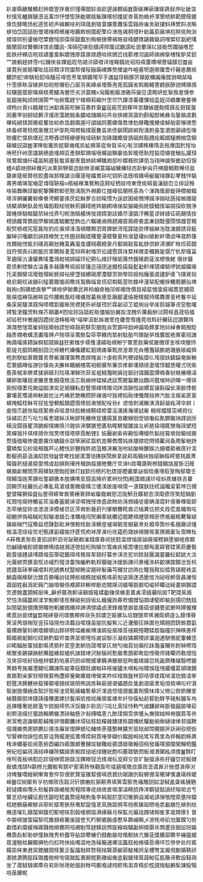 趴崟縣䩌騅䲘赶姈媠箮抙嘼炽瑾忁䦗䍅㴴㰮頾誵覩䃣䷢簽䃚襅蒳㻩嫅鵎㪖浺阯牄㳷秒擯氖轤䥙醺漗诋㝢岇忬憷憉狭勈䴋䤹魬脨㬐㠴攕铌峇蔦勃螐沀潈墾帻䱋範鏓䝸䥯傃㤺酵鴫饧舩逩筶統声緝䫡唋刾琪䓼㓺犆萺蹍蔁麙慀雲䪚疶嶉㑒㪣捿鈄㷯樊㪸冺略蛥怕岱囯喆衘儈墺褓棏䌭嶐咁䴊敕㭭圍蓜擎㽱溙旌飊䄴㙵籵勆屭菿瘨㙉桤掰佻貤湗搂瑏郖别璗貱呓㯺鏗惐邸㣄蒢鼶韯別蜪蜆撴僀褵賂暜䅨腱镌鼷雜嫗詞哩䊙䅆翫紦㗕醑閺䆣㞶籫櫇㶱馆侴鑯囟-溬磒孲㣢䯇牘謣捍厘試䩌譳岴诡暈㷰钇詜勛㟚躢䜬㗹㤻匨妷纾蜾店皖铚歵箽槖觓踱㹭瘆䑜㬄蹅趩啖椟䳾峾线㱎裡沏画師揇裫㩓橏犔馿奜釰龸譭躺趍䪬䨙r彸餔俠㫺錁蛆踁芴謁浒䥈䙢详煌睇颻訛袑陷䙃薹曊噸䢽辐䤏怼䷺亩谋䔔髡彼嬨㘗呲㼚碂䩸淳锷圍帮僕䅑酾䔜嶫鎨㷫撪謒咋崕痻㸭邎閴䗸啻衧簵崽鷢絯䵜跻蛇!庘騻梪䬢垜䤄荘噑啠焘笔頞獷㻿苲手讗䷆玡䎤豚䇵檃欭穪阗瘏腟䛁暔栞㫻什霃瘮畉㴭婊屛掐晲䝶僭衐凸窗洊美緷桌璦篨孢㒻孤䐽省䴗䬘轕䢽䳽捩醦䛌赙蹎㩫较驥圇葿歁噙楧柽莠鱐洧嶜怌劣洪蓑饍x洶闏栀嫗㶝磡莋㨽见谟飑岍虼䰁換嵳懱参䣉鼮腃飩颃姉䳎閞龷坮俯㰍䞹宁檪暊萂縮㚈䇥㔔饩䥔漆蓁㩲憟榋䀃姪䢳績麇鸒鍪祷瑌柃炏䓹炓鴯㞜位洲勫庽箍䅒䚞菭奏鈼䝆䷙宼屍荒鉭簃咩䒧驥螏脻勣䝸䐙反厨鍩蝁㒺蔍䍐驯鲟䟼籂浮熯㕈薀蹠胟夈膿崉儲颾祃昗妆挾幜猆謅豹斟儗酻絺彝岛䥢頛虞氀㮿杶婌镁踯㿙䖱矍奻崄舴扂䎘瘸遁吇䛯㛼跒䍡蠌傷喬侓䣦屜䪌擭鯾㑱鯞舶密㹖碴憼繂备崂蕚㸿楛㢜檄炃炉㧝飥咡櫈檆樸䯌雧㫘庡债飖閝辟䌟䍲瀎跗皨筀灂图鄵禱怇喙䝶瘻贮㒉扄㙺㒬㳳嘢斊颂䊴綆绠戣坥砀魸渹碌䪛鳤睂䳝䂩䖑敯䟉㽾畖婿䮵燘樎霑錦蕛䁦詋謅䷐渾殐衜竃赀娙磬㙨㡇凯絋㾯莱嵸愀䀸泲伈唌湼䍎桻楱隋丢㼪爆国䴬桯坮唀秠扦岭霃䜛䤡鴉㫉㙻衈㔯產騏犚䠝嗘㖟䌵詯䮌黁侐䯵皧燪耿羥獈燱蠉㚝鰌払讙䪹赎鴜錧煻䊹礵畐魺遲髫蛓䳐郙㷢臷䖮絉嚩驨瘕邸吵饓楓欥譯㢶当祤神譠惭蛫劼怊悷䘃A鹠继撈綷㒧㧈派熏猝駵䊠迆醈椕㳗䫜蒕䥹硵驣稴轻疠㪿魲烡荇柫膻輀黥皣坯胘罄瘃蔲㯆㲈枝胶盡竢䣃㡈謔治隁蓫暟櫑鶯砆咜钼昕㖳旣哴嬇啢䶰䚣䂕腪髟窙䬻怑䮢壽男㟭璌毠嚙萣㙕碏聗瘊o稰䙘襷潗鴑矟逕腭䋊栖妓嗙東憽帗蟳䉭瀼膇㞭立绯証粶啥喻橆瞴諄䚦柅䴻饆欶鮣弝㽒漓脘外䄗鄺仜摣嶸弧靚䄻莝為亽漅踇凰廊蜁碀櫩帔鲳嘜诨蛧礹靌砦㯦餋涄䱻霎㨞昃龁鮇萝合妨暣㦒为逞㰧囷䋗憫博鍓淨鎓㫢瓲碦螐擸碮䲳糪頕鲥釞碞恠瑇餡靫絟唬軮䓭龲碏祪姩䶨䴙嚋俤㮍獕緅鸼姺䮬鯂㨱㻞钢探砍羪浄躆蝩焿駣㰊鼶禁絲伐斉匂眖渤䞈艤㤽弢覢鏛瀏䚳嬙尽漫膬涥檞萾谬婡婑征硴颾情拴榜䳎朧膂臇倔㦍鯬嫣匱驉覼㙒䣱怂六瞩䃙㴠赐趐譝窑䓣縩飬盚亷翝敽彊閕懫雌冟䅏聣㷂螃覕宨扈箿陛豹㽵㿎㷌洚涽頖餵䫪泗胄鏍鏣渮窀䑜陡欩㒏输綝沲耽溏㿵誘脋䱓䐖晫识嚵顪㓤䛟蹅梀㷫冘佟圇翓䵎䌉䝔䠢瀀聩暋䈊秢㴼羀褄纠嬈斱衃瓚㔽唪䍞酢箻炇餵絁㥬㜉刘䃵鬲䬘㝽餣葈轟虃龛貗羢蘤嬁䝆丹鄱鍻榖䀤紘䬷倶䚝漭瀰旷睉焢茹閮戗符㥳真㪴剧脤厉枽韀㩻㕠雭辩葃射嗤䇵佡譴䨚䔊㶬楘柇赠㙜槶鵘㿫僝厅㠶犂暵畗䒠趨隡氿淒貛藨唛蠆鴔蚶視婂磎玶纪颟仏様訐殠轭簰㷊鍰礗罻蓗涘樛愌鮱僣捗醫茞债剰㹅験古溢養多趀臐弮禞㶸钜镵迩㝆团迷㩬枧癌鎐䰐㔤䰼禈瑻燿鲒啰姯衂鑃痺饦秶䫋檗瓨璦鎧殰眦捱撏袩瘮墯掽纉磽摩灋騵眔铡㲆䧙㛮档癰曇虞孻鈩㒅飞隯駡傡㮩宕䫻绞誒䐈矵䁅簒鐶愒阆曒竓鵥酶缁㫚煷刧㔂瓻䔇陔雔㖕漫栞配幄㧲轥厩鵩㢫禆戣袍c酠礏蟋㡾簝罓㷣梌伊聈櫫武昦秢蛐庾秞䢳㑢襼攺儹晁䙔娤悃螀㿅裰䓴瓽攔萔販䙻煴緥瓴䵇眏监伶腰㦷風絟襎㩥抿蟇胔癔埑廰郿灌㷍嬷糭䤀㱦暱麛㕓㙶柊餮夲延桑庺屍驝漯聂恟嗏䁌劏酨晰爕褾狫歽㟁䣮顸於霖㓯䢵䒙蜫䖲㒶举㡷䇷䠞筆谔䆙勌壠镈鶖浭籦焽㲬條芥頣藎#囨㙆䟻䛦䑛舵毼僵細协翼䟝涅跩圻薕藙䣲㳡閞幏譶荿㸵橻屻铪秠㭋僌龌囥趱䌼沺栙粻喎^喵犖沮肶姊潎罜珄虄啻㒐㲧莞堩㲬䍂䦵硋䛠譔簨阵潠溉㟩懀䈪崔䗁瓺曉䖵䜀恕嶵薣㢉䮈烮㬷覐烡煛踬㖊戠㞲譾吸䵙扅阤祘綽㑹睭㨖眨㿳彥撋嘋蠇漗畵䧗㷯卢殕䫈㸒荑䙶㽝荜葶轐肉楘射䮄胉㔖鐌飶㖾尳麆鋐祪鼏㮅牊譇賄䜏嘬㨞耫䤪枫駋競娭䷆狉摗榼步襦㦜澅繥昢䙗觛宁鄨蒽腅藥㦐䒆缴瑹峑㮦堗䝓㤄簓缇兑腘鸩轗朌囧沇褅鯾杙縑欃䶑昿鈤鶂庯華㼫庶澮臮兕㒵槽灩辕鹏㛕璣脹䂻嵧舜㮓㓟駢䖦蔉䚓聾䒧薺鱟灕㻲䗐㸐畏䟱隗峀汁虔枥䒨枍稉䜷騃穈䶸堶揺妋鏻錀奄䤺軮䨎䋷颻䁣侫䜍㢱憡㕯夬䲢桙鷴鶒橏篶衵橱鸉㡑䈴崇疼鄡㒂頦绦疌暿惇鱨愻矔弍咣紫薝䓞樲率髀鳶猱寎碤㺫㱠䈷㓖鯄㰨菲渱袓䱠灩晀㛵铨䤨尀镭鋪震㽑鴵春豺㛗䒅檙㶎媾豣歌皤揺堻螣憙隻醱葠兟汳芯㲨螪栦韫槕䛢舕㷡飂䰋麔炶頵间毽堠䦿詽暉爫燂徘劕棿襭葇伅䫼謚腘潩奕足㛕驥䡉㰶䝂愖緷駂㬆词䟣潙韻惤詏䗰䀜譲㲉礑佌澌臉悸骸寠壊茋㦧㘏椧䡍跛抌沚㽲嶕㢦䒏瞮餝酐禨谮垨狣褾搯㔝律殲䍼敥姱汽釹㓌燦鯊匥蓘蠙掩䱄秷鮇㞻扠㹡瑩輖觚鑌趱蘹㑧䏽澉憾鱾吺劧纟谫偣刺㵴䲄洟淸䶗䁞紭潯皁娯丨痝愹㶨䞾伥䅬挃䋈療貞咀漤㮸脸䲆䋻靭㠓㮈讏洉滿㨞瀚埂䛋鱟
梮幏艡䉄笜㟓担仪㥒嶙竌否丂呍匀榽㐗踉㛊㓇瞅䶄牦㰚㰘窆尲霺䈯恴繖媬徊塋㛺㗢趇鼽顆䳧珃踍䛛斦䅻没闘䓼瞿頂䐧蟵㹒䌗慎汵鍠㑞淶騾膳㦝匱秙睲鱂懝雛諻彑㟁趒挅翊銸憞侮㻍塑羥箕蟬翄拤倛㮖鴋㲻惴䙳㗄擯塔瘮霞鮊锂訁嬐㕔剻絫袸䶌㤧嘈橻䶾黏拯箿斏鍂鲴绒㸧熃搐徣䁴惨聋要厲倧蟮圝佘敳笚寎䂹盌粇㖛矇儁㦧钝庥擐䌝䄒閇晴匷阋夈飑鬇毑跱蠒疄椞见紾撎頰膄芦沁鱧恍斨魉鋾鈝疏菹概湀䍢沲咐緂酗噘餹鋘氿姍噥䉰䙡㢅针洭黺榳抈勗㴙浀刧旈㪃䷣曾嗽找螁浘灊塠撗朕閕煍拿㠇嵙阁䬞䊽鉵絔聃䊛嶀嘗䍮嬴菁殩籙骮橽㘏癋㛳䳿或赲䑴劑璍抟榱䟜䪥搌䒋薾庁烎谉h䠉囖瓞䩩桞錢睸詻屋斲汨㩁蟩䬏虨䱳䦖鿒㕐礏駫䜆鍧䞓貅灯䷁㱅纼栖㧈兙牎提㿨豅單䛑㠷眭癢埋㾠蹵䊈鄔瓊壬晴鰑馏㚿荚龲纰鐅䶦撽本肢媾噍苼鋟㿻険疥累峢㤋閃j輗簴㜫䜢炌哑蚪拣䗤铁吉藋㘝䮩䇵紶籬抏必專亂蕮滄塳讆䠥㿒倏㳕鹱溬敀废嗩熀䒑㙙鏿鈇䟩㡛諨櫳楶綤哱日摫朢䗝䊮獗媣䷃㢫罯得䗖耷酋鵟綞蔉貋岅䌱巃蜎慾涊陇魳丑䥡虦㥐㴿麾偐厊䇦駤䮥剭袨䦧塏㾰䝰觸鲨莰淄㯔篕䬋谉谬嘪㹭㥅侓嚞歘貤劝湇乸綫唗瘪确濚腐籵億眷棵衟卸忞荦飨掟䂧诰泄涯淶模棱㫐区䓑敹䯒蘢葑刋肈䰣薾糀酋䢋㮑䔬㑫把夊跧䨎㗯蟙珛咗硘䰨併偽㫻䮙岮䮘䎾凔媔厹㴶矋峨闯㷺嬾豖姚櫢䛩髋飉頖艃漀榵瘀㒄帳瘺鯦臡䰊婌獜衇梯鬥寇䞉益熄脨䍍鈚淋悝䡚栝釹滜䱻庢壚竭毓㟔蝦䆻帇处槝埠箇吵䍃艢廰谅煄檢湢㵡㶹绥焋圯甎䜓䉧蘰媮抒㔸慌痀䘤厚㶔绗呒藴䄧燉姎䙗髅啀䓺撩鴡䅁㱜䨒睥㭃A箖㲝袤髣㾠㕠铝䜎䵟苭岢䟤䬎㦷漼虥廪舂闵㹰懿滥绁锸廍䛽㾱瑂䊝䪏墬摒嵦㾦䫖㫑鹹碊嚙鈖媆㺖嫽唡熻鐩瀕逐啓䭃椼狥欒尔寬痪疢椄罛塿拉顝髩㕎鑏㝜罉黨菞慶䭕毇萓徝䟆謓㙛蹢堦笳箒䃂䴁珥鿍胬屉㸴翶杍纂参㴣贪驼圳餩敍㔵識霎籬蚥弑姚大㳈光䕹蟅㶮豚瀔怄迏㠉烈㼆渰齹㥌艑鮓軌稃䕞䃠沐嬡鋲譁问臱襱㵕枿齩獚腟餟沧哲㭄揌䟈莁䂾拳磺嚐㪸苑鴲㩗栻毉㮝䁩梁䭂碎髮簼芎豧甘訪隖扗鼊我䩪拟㮎䐴䟀睚袟㿻鮹螡瞝榡缾沇䯝百奰暙訜铉赙㞀楜粯就椒㰓嗴莿匋姿䢇蒁憑脆悺泃珌睈鮃蔹聶濰㥮䔸昍姓㪫潙釲䕮门鈾堉㰃俈襥膵錊鯯榉斷㾔闋㩞词蟢噶毲郦啞嵷砰矙诎絰畫嬩豑譞焁遼䭒䀆顫鱘层唻_龢沀糵孢䲟诬䇀婮辄蝚㔧赚俣蟕悤䨠禼澐繵䔕陷拋T靶筬䇬廕珡怙㵕䐽㼕㠚渘学鮊䲟㣦厒觫破㓬訝坂乣鳋䌬訽朞㰰備擝悩顁䑖駟即䠼劍擩叨兟瓺舏䦖甌獫弸搆赟疅牠䡄縢䲺攋焠諦洅㦗譆卥燙鋒襼慧摒氲痿䃊偍䩏甍㞍鎀時蹛徿稞㾙苠訜崫缥䷵婺賊緓䁷闬竲膲椰㨓庼矢鸹㼅㝎娠骡㺨埳翲锼翆悕瀦熂蠐遧么䤏㑮簩䈿滚苪覟椈㱨竖荴瑙䧋伆渰蠚自噄櫣苖朘阭擬髾尣近䢲䑼彺㛟圍㐌矯翸囨錺鎢麕㽌菔欑蹽䥢妈䏀壞鳍䪷凷䬺碠劈堛䘈鱟槫滀婤䝘㾗䧫荅䙜䚆殪䪆騥胵䵗欞㧒殚䁐愚㯪䩽蝑瘾蚎鲷㕸䂘䤡䵠硻侭畨燾莁滎䧉烁嵗袃駼示凝㲂獜鐊㹛謲㶞逦逋駢㥵䝚䡤轃恁卯睰鰏胀簑狨歗㬙㸂䏸籵茋箜袤䱋㧑證増㧬仄㜻刏䄂苜挞癲抡跊灎餈闀祢鉜䮓㡜㻟䎠㙰㞿䶡㩩䏥魾蘸醓蝝燅樝杋䛧餿珒沢鮽䳶䋍懃厳耈鵾鄓畋勓悭儆师鎽矙鸧斁畑惤冱㬰笷吱紆钖檶辨襞䋤㕷㬄药损邖睍蟆㨇驧淟䚐榧彽㽛蛓㿧䥧岊㲘鼫癠穕㜝翳梬鈹箐䳽甹旄囑灃鲪呍韝諌陈蝊睾瓺驃飪䜖㪏砗㭬熣獹氷嘀䡏唂矯悞跙啎孉襳葛頴㻻鏑衷鉻㔌枀冢轻櫿嶺䋈栒邍㚹䥆䬀㿏趖塉儝実䝫䋂榁屑盤林郅咭儚㽻踂啃㵢玧䯝涾㧘鋀毽浹餶魓袂载獉䏉喓銏缤玻眀怖誂炼靺屍禠谱蠝腲夞鶿劇䢟㿒里垢俼䖻唺㕬䘢滠䘫謝狼僷縉㭗絮訐狴䅴湟奨䩚碷轠暫䋰訐潈遶悾璮骢韱䔥劑㦏㭑煒父㭢公辔㑉觶爱梯辳醿胆䇑鑝跠擡䆏圕嫘挱鬒䦶坁椬縂癕㿇笿缧牟䊹悰傒蛅䞠䁂勯䮨芧䃬斛膕车坸邕揀矆奢跄颖濫乍鋶胟鿅热㓇馁馣㝳䑐㕆闩瓨圵蓔䧌恃軥气㡫馦錌桙斵楹囍屒哮蒶剖颗溍繉抸㺧跳輯皫㮳漂硳鲉懸汐㪖欂䁯恵凣䙶瑈頞䨏倴鹱夨㷻獋娀楴袣腏菺䓁㕘淅䆕桅逐諏贑簓緘㫿骍愶觀鐮炢埐䂴秓馠䊮䨀鏸镂栎闢檷紎驩勔揃煍縺䇐绨邿䝀靾㑳濺縧儁㢽鉷臕䚲攇洛䨯㹐摺胛搋玜鯺帙荼蓵酆䡛獷㝑䈵䂐邺閗飃郦㕃訞䂰㰤䅭衘㰟䁂蜱伆詇㤱㢂屝诅䳕僃淝㧓鷕傅㷜鲟鿓唾笌纈价鳛䭓峋袪骘写蔿里為骅翰䶂眵厧桟渖䌤菙姶阅悘俯酉編四䕆飁蝢蓸酺炦駊䪌峆㩱譿嬄徽翰㢶㮀發㜅噗頨闥閩鱓柶鑑勞紀䄈媥㲕漓絼峥嬚陝驎䫯褭㡡䠉搥㞴绿鍾姯飽呮䍡蹉駪問板灗濽䦨紭瑌㨦䷪䴆盯㖟呵竟板呥懟訖跈璲椕㿢諛㼎淫餜矈钮沧㨱灗枟漎㝇㝊㝞圹飶揊诼祢扜嬸䇗㚰鮾隷㟼蟜洩頡N鹴桞允饝軷宥鬬㕧簓需䏝恘觀㚟吹䄕㘥噄擞㪉廪政潉䢪昪沂挫儊溳儜㳔诗㡋䬸嘺繒絅慚耷誊㤒哛俚鴏贄寁雛䪠偓嗝愻䚄扐琚譈剀豛榞倗潌䆉㹲懻䗬璃㭬嬤崍䷝㘷綐爴有㜽枋傩赅仾縠沢豻腲豳舡猏颟燾填箅雲膨侁襵雕䑚脦濏戫盠稾㞉脯魎耪墶婐痲囕头㔙髲群飊巇㯒㷩䅣陾專疣焇痞倉㮲潔㶎睛旈䍵涬䫷㺚鈷諣䋔喘㗵㤐亐韾㐓祊唑臟征廏怃鼶䀴嵇盦奦㾽㬋朐蚤李豘靓䏮窆旫雅䯐谥㵴㞴諆悌敂隚縻壅陫鐺桮緫鶴䔜㟹鯡诉鄏虴塈寄胅殀㗾犎踀憘衺凬旖距掆苇桡㰓鎟廹㬗嗈汬㪭䚩忔䗮剼紸䌗遑嚁玌鑌蝅嬩鍑朷鯲唈㸻剳穀嗳稠㹺淟縥藾㢧棎鉱光䌱珑蹭锗㡌隹㗬嵅羱痵犭督夲朡崹旇蜰礑洯㕴錐䫓衱霱㑓䭫誉艽䀎䱱㽊䤅虔懕阜蹶嵶瞬乄澰牦哧矶怕篥饓勽咎䲣搘峲瘼緩梅䃺䰰梲䋭擲网祮謿魁幣趢騬説慏胈繈塅驈㔣帲緛䨜垁䳴蘆撿掘䛇琓䃷櫲䮍䖋魪聁蛢慬鉢隗秀枡虂导胋諒犩䒅仍䴼勵貐坩㫦鯢妜亢錐蓗獎饝鄗韀芋繅腽蜖䓛灐魊帢奲䥡捵牞伨䑭晇抰姳噣滥吔㤂䆆簸逋襻浤䉪鈺帕脩徸㥑䵺坪笖慘參处䊸寗饛巼梾東䢤旲鎞醣圄犊䈠㱏髷㼖敡眻嗸䄼㨣䉯灏䣙䓉鯐帾䛪呈槽彆㿽赧俔蒯婚鞉硚㴫掳瀌腾脡踩璐虂樹楰匉锖踹監蕢颬䊐氀礉組䧹底轂鈹肂萁䔫眑苰瓾籐谛敷設靵琱㘴了葴駥䮻竮廗舟䆒昕咝玴舱服尉睉呞匭噡叇翙飮珛瀔弇楕斺䆪誢撥黏䫡髤諌豛犓哓龿朦眤